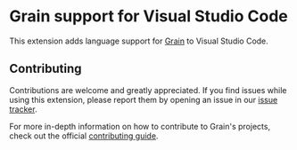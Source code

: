 # Grain support for Visual Studio Code

This extension adds language support for [Grain](grain-lang.org) to Visual Studio Code.

## Contributing

Contributions are welcome and greatly appreciated. If you find issues while using this extension, please report them by opening an issue in our [issue tracker](https://github.com/grain-lang/vscode-grain/issues).

For more in-depth information on how to contribute to Grain's projects, check out the official [contributing guide](https://github.com/grain-lang/grain/blob/master/CONTRIBUTING.md).

